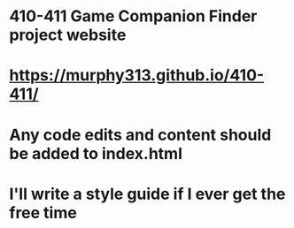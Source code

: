 # 410-411 Game Companion Finder project website

# https://murphy313.github.io/410-411/

# Any code edits and content should be added to index.html

# I'll write a style guide if I ever get the free time
